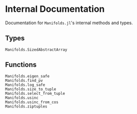 # Internal Documentation

Documentation for `Manifolds.jl`'s internal methods and types.

## Types

```@docs
Manifolds.SizedAbstractArray
```

## Functions

```@docs
Manifolds.eigen_safe
Manifolds.find_pv
Manifolds.log_safe
Manifolds.size_to_tuple
Manifolds.select_from_tuple
Manifolds.usinc
Manifolds.usinc_from_cos
Manifolds.ziptuples
```
